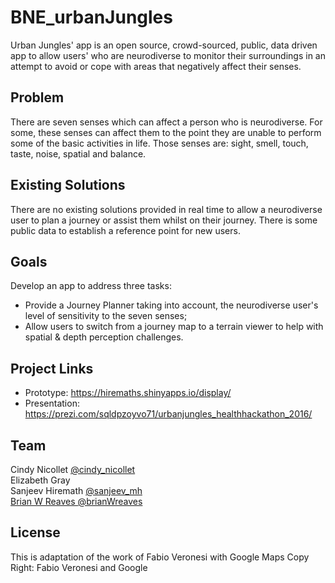 # BNE_urbanJungles
Urban Jungles' app is an open source, crowd-sourced, public, data driven app to allow users' who are neurodiverse to monitor their surroundings in an attempt to avoid or cope with areas that negatively affect their senses.

## Problem
There are seven senses which can affect a person who is neurodiverse. For some, these senses can affect them to the point they are unable to perform some of the basic activities in life. Those senses are: sight, smell, touch, taste, noise, spatial and balance. 

## Existing Solutions
There are no existing solutions provided in real time to allow a neurodiverse user to plan a journey or assist them whilst on their journey. There is some public data to establish a reference point for new users.

## Goals
Develop an app to address three tasks:
* Provide a Journey Planner taking into account, the neurodiverse user's level of sensitivity to the seven senses;
* Allow users to switch from a journey map to a terrain viewer to help with spatial & depth perception challenges.

## Project Links
* Prototype: https://hiremaths.shinyapps.io/display/
* Presentation: https://prezi.com/sqldpzoyvo71/urbanjungles_healthhackathon_2016/

## Team
Cindy Nicollet <a href="http://twitter.com/cindy_nicollet">@cindy_nicollet</a></br>
Elizabeth Gray</br>
Sanjeev Hiremath <a href="http://twitter.com/sanjeev_mh">@sanjeev_mh</br>
Brian W Reaves <a href="http://twitter.com/brianWreaves">@brianWreaves</a>

## License
This is adaptation of the work of Fabio Veronesi with Google Maps
Copy Right: Fabio Veronesi and Google
